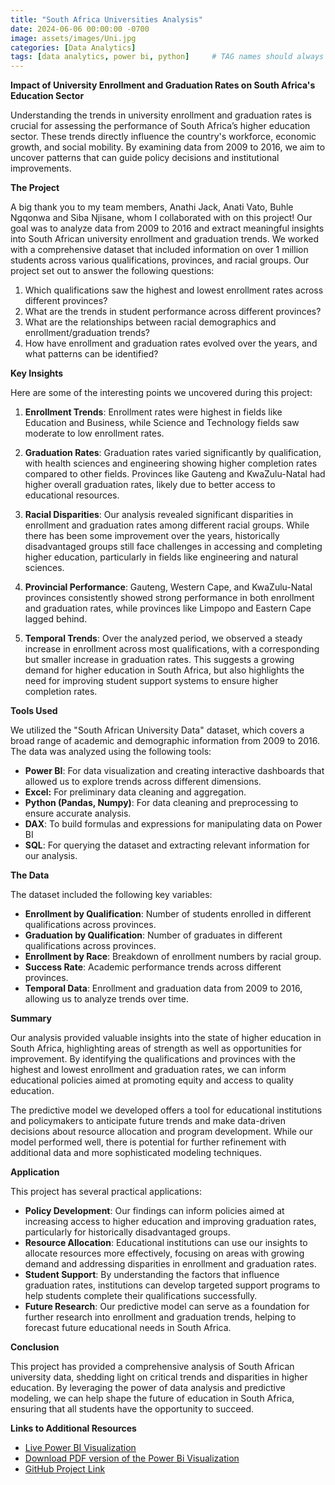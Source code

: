 ```yaml
---
title: "South Africa Universities Analysis"
date: 2024-06-06 00:00:00 -0700
image: assets/images/Uni.jpg
categories: [Data Analytics]
tags: [data analytics, power bi, python]     # TAG names should always be lowercase
---
```


**Impact of University Enrollment and Graduation Rates on South Africa's Education Sector**

Understanding the trends in university enrollment and graduation rates is crucial for assessing the performance of South Africa’s higher education sector. These trends directly influence the country's workforce, economic growth, and social mobility. By examining data from 2009 to 2016, we aim to uncover patterns that can guide policy decisions and institutional improvements.

**The Project**

A big thank you to my team members, Anathi Jack, Anati Vato, Buhle Ngqonwa and Siba Njisane, whom I collaborated with on this project! Our goal was to analyze data from 2009 to 2016 and extract meaningful insights into South African university enrollment and graduation trends. We worked with a comprehensive dataset that included information on over 1 million students across various qualifications, provinces, and racial groups. Our project set out to answer the following questions:

1. Which qualifications saw the highest and lowest enrollment rates across different provinces?
2. What are the trends in student performance across different provinces?
3. What are the relationships between racial demographics and enrollment/graduation trends?
4. How have enrollment and graduation rates evolved over the years, and what patterns can be identified?


**Key Insights**

Here are some of the interesting points we uncovered during this project:

1. **Enrollment Trends**: Enrollment rates were highest in fields like Education and Business, while Science and Technology fields saw moderate to low enrollment rates.

2. **Graduation Rates**: Graduation rates varied significantly by qualification, with health sciences and engineering showing higher completion rates compared to other fields. Provinces like Gauteng and KwaZulu-Natal had higher overall graduation rates, likely due to better access to educational resources.

3. **Racial Disparities**: Our analysis revealed significant disparities in enrollment and graduation rates among different racial groups. While there has been some improvement over the years, historically disadvantaged groups still face challenges in accessing and completing higher education, particularly in fields like engineering and natural sciences.

4. **Provincial Performance**: Gauteng, Western Cape, and KwaZulu-Natal provinces consistently showed strong performance in both enrollment and graduation rates, while provinces like Limpopo and Eastern Cape lagged behind.

5. **Temporal Trends**: Over the analyzed period, we observed a steady increase in enrollment across most qualifications, with a corresponding but smaller increase in graduation rates. This suggests a growing demand for higher education in South Africa, but also highlights the need for improving student support systems to ensure higher completion rates.


**Tools Used**

We utilized the "South African University Data" dataset, which covers a broad range of academic and demographic information from 2009 to 2016. The data was analyzed using the following tools:

- **Power BI**: For data visualization and creating interactive dashboards that allowed us to explore trends across different dimensions.
- **Excel:** For preliminary data cleaning and aggregation.
- **Python (Pandas, Numpy)**: For data cleaning and preprocessing to ensure accurate analysis.
- **DAX**: To build formulas and expressions for manipulating data on Power BI
- **SQL**: For querying the dataset and extracting relevant information for our analysis.

**The Data**

The dataset included the following key variables:

- **Enrollment by Qualification**: Number of students enrolled in different qualifications across provinces.
- **Graduation by Qualification**: Number of graduates in different qualifications across provinces.
- **Enrollment by Race**: Breakdown of enrollment numbers by racial group.
- **Success Rate**: Academic performance trends across different provinces.
- **Temporal Data**: Enrollment and graduation data from 2009 to 2016, allowing us to analyze trends over time.

**Summary**

Our analysis provided valuable insights into the state of higher education in South Africa, highlighting areas of strength as well as opportunities for improvement. By identifying the qualifications and provinces with the highest and lowest enrollment and graduation rates, we can inform educational policies aimed at promoting equity and access to quality education.

The predictive model we developed offers a tool for educational institutions and policymakers to anticipate future trends and make data-driven decisions about resource allocation and program development. While our model performed well, there is potential for further refinement with additional data and more sophisticated modeling techniques.

**Application**

This project has several practical applications:

- **Policy Development**: Our findings can inform policies aimed at increasing access to higher education and improving graduation rates, particularly for historically disadvantaged groups.
- **Resource Allocation**: Educational institutions can use our insights to allocate resources more effectively, focusing on areas with growing demand and addressing disparities in enrollment and graduation rates.
- **Student Support**: By understanding the factors that influence graduation rates, institutions can develop targeted support programs to help students complete their qualifications successfully.
- **Future Research**: Our predictive model can serve as a foundation for further research into enrollment and graduation trends, helping to forecast future educational needs in South Africa.

**Conclusion**

This project has provided a comprehensive analysis of South African university data, shedding light on critical trends and disparities in higher education. By leveraging the power of data analysis and predictive modeling, we can help shape the future of education in South Africa, ensuring that all students have the opportunity to succeed.

**Links to Additional Resources**

- [Live Power BI Visualization](<https://app.powerbi.com/reportEmbed?reportId=c3647d31-d43e-4f1b-aaf1-87b1cd30b3be&autoAuth=true&ctid=a3f14f21-237f-4028-b978-425eb768a716>)
- [Download PDF version of the Power Bi Visualization](<https://github.com/sikmat/Universities-Analysis/blob/main/University%20Data%20Analysis.pdf>)
- [GitHub Project Link](<https://github.com/sikmat/Universities-Analysis>)